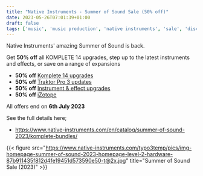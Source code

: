 ```yaml
---
title: "Native Instruments - Summer of Sound Sale (50% off)"
date: 2023-05-26T07:01:39+01:00
draft: false
tags: ['music', 'music production', 'native instruments', 'sale', 'discounts', 'plugins']
---
```

Native Instruments' amazing Summer of Sound is back.  

Get **50% off** all KOMPLETE 14 upgrades, step up to the latest instruments and effects, or save on a range of expansions
- **50% off** [Komplete 14 upgrades](https://www.native-instruments.com/en/catalog/summer-of-sound-2023/komplete-bundles/)
- **50% off** [Traktor Pro 3 updates](https://www.native-instruments.com/en/catalog/summer-of-sound-2023/traktor/)
- **50% off** [Instrument & effect upgrades](https://www.native-instruments.com/en/catalog/summer-of-sound-2023/instruments-effects/)
- **50% off** [iZotope](https://www.native-instruments.com/en/catalog/summer-of-sound-2023/izotope/)

All offers end on **6th July 2023**

See the full details here;
- https://www.native-instruments.com/en/catalog/summer-of-sound-2023/komplete-bundles/

{{< figure src="https://www.native-instruments.com/typo3temp/pics/img-homepage-summer-of-sound-2023-homepage-level-2-hardware-87b911435f812d4fe19451d573590e50-t@2x.jpg" title="Summer of Sound Sale (2023)" >}}
